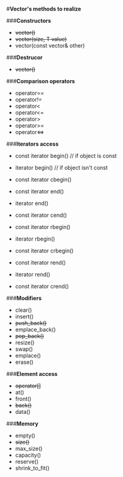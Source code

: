 #**Vector's methods to realize**

###**Constructors**

+ ~~vector()~~
+ ~~vector(size, T value)~~
+ vector(const vector<T>& other)

###**Destrucor**

+ ~~vector()~~

###**Comparison operators**

+ operator==
+ operator!=
+ operator<
+ operator<=
+ operator>
+ operator>=
+ operator<=>

###**Iterators access**

+ const iterator begin() // if object is const
+ iterator begin() // if object isn't const
+ const iterator cbegin()


+ const iterator end()
+ iterator end()
+ const iterator cend()


+ const iterator rbegin()
+ iterator rbegin()
+ const iterator crbegin()


+ const iterator rend()
+ iterator rend()
+ const iterator crend()

###**Modifiers**

+ clear()
+ insert()
+ ~~push_back()~~
+ emplace_back()
+ ~~pop_back()~~
+ resize()
+ swap()
+ emplace()
+ erase()

###**Element access**

+ ~~operator[]~~
+ at()
+ front()
+ ~~back()~~
+ data()

###**Memory**

+ empty()
+ ~~size()~~
+ max_size()
+ capacity()
+ reserve()
+ shrink_to_fit()